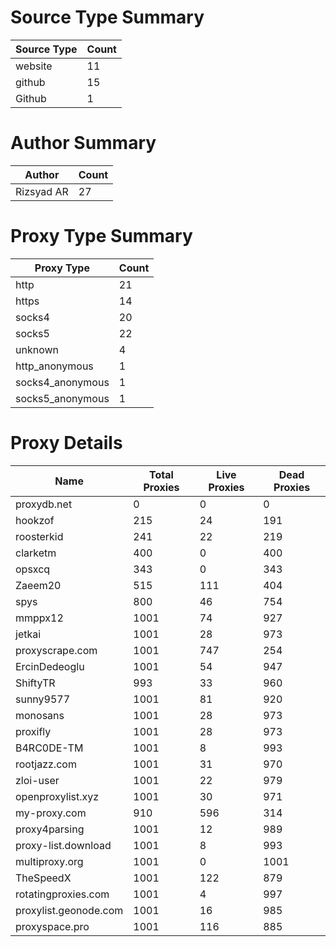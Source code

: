 # Source Type Summary

| Source Type | Count |
|-------------|-------|
| website | 11 |
| github | 15 |
| Github | 1 |


# Author Summary

| Author | Count |
|--------|-------|
| Rizsyad AR | 27 |


# Proxy Type Summary

| Proxy Type | Count |
|------------|-------|
| http | 21 |
| https | 14 |
| socks4 | 20 |
| socks5 | 22 |
| unknown | 4 |
| http_anonymous | 1 |
| socks4_anonymous | 1 |
| socks5_anonymous | 1 |


# Proxy Details

| Name | Total Proxies | Live Proxies | Dead Proxies |
|------|---------------|--------------|---------------|
| proxydb.net | 0 | 0 | 0 |
| hookzof | 215 | 24 | 191 |
| roosterkid | 241 | 22 | 219 |
| clarketm | 400 | 0 | 400 |
| opsxcq | 343 | 0 | 343 |
| Zaeem20 | 515 | 111 | 404 |
| spys | 800 | 46 | 754 |
| mmppx12 | 1001 | 74 | 927 |
| jetkai | 1001 | 28 | 973 |
| proxyscrape.com | 1001 | 747 | 254 |
| ErcinDedeoglu | 1001 | 54 | 947 |
| ShiftyTR | 993 | 33 | 960 |
| sunny9577 | 1001 | 81 | 920 |
| monosans | 1001 | 28 | 973 |
| proxifly | 1001 | 28 | 973 |
| B4RC0DE-TM | 1001 | 8 | 993 |
| rootjazz.com | 1001 | 31 | 970 |
| zloi-user | 1001 | 22 | 979 |
| openproxylist.xyz | 1001 | 30 | 971 |
| my-proxy.com | 910 | 596 | 314 |
| proxy4parsing | 1001 | 12 | 989 |
| proxy-list.download | 1001 | 8 | 993 |
| multiproxy.org | 1001 | 0 | 1001 |
| TheSpeedX | 1001 | 122 | 879 |
| rotatingproxies.com | 1001 | 4 | 997 |
| proxylist.geonode.com | 1001 | 16 | 985 |
| proxyspace.pro | 1001 | 116 | 885 |
